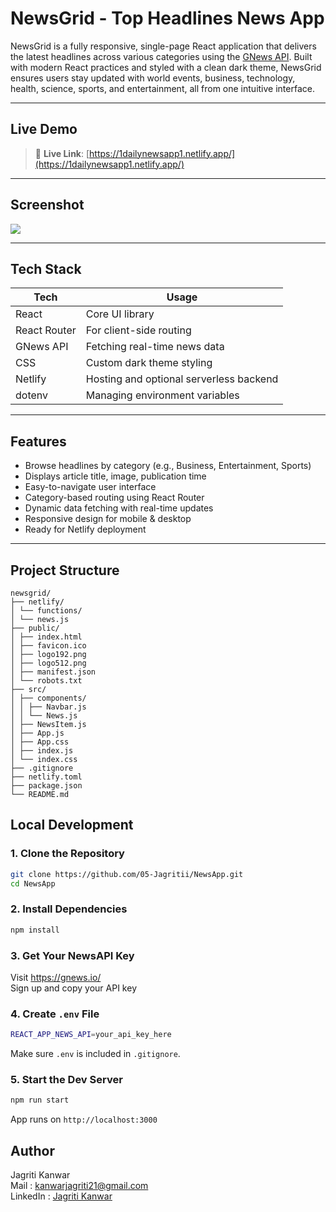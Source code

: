 # NewsGrid - Top Headlines News App

NewsGrid is a fully responsive, single-page React application that delivers the latest headlines across various categories using the [GNews API](https://gnews.io/). Built with modern React practices and styled with a clean dark theme, NewsGrid ensures users stay updated with world events, business, technology, health, science, sports, and entertainment, all from one intuitive interface.

---

##  Live Demo

> 🚀 **Live Link**: [https://1dailynewsapp1.netlify.app/](https://1dailynewsapp1.netlify.app/)  
> 

---

##  Screenshot

![](https://github.com/user-attachments/assets/8fc49b56-962e-4b16-a474-1e74cb9f1353)
  


---

##  Tech Stack

| Tech            | Usage                                    |
|-----------------|------------------------------------------|
| React           | Core UI library                          |
| React Router    | For client-side routing                  |
| GNews API       | Fetching real-time news data             |
| CSS             | Custom dark theme styling                |
| Netlify         | Hosting and optional serverless backend  |
| dotenv          | Managing environment variables           |

---

##  Features

- Browse headlines by category (e.g., Business, Entertainment, Sports)
- Displays article title, image, publication time
- Easy-to-navigate user interface
- Category-based routing using React Router
- Dynamic data fetching with real-time updates
- Responsive design for mobile & desktop
- Ready for Netlify deployment

---

##  Project Structure
```
newsgrid/
├── netlify/
│ └── functions/
│ └── news.js
├── public/
│ ├── index.html 
│ ├── favicon.ico 
│ ├── logo192.png
│ ├── logo512.png
│ ├── manifest.json
│ └── robots.txt
├── src/
│ ├── components/
│ │ ├── Navbar.js 
│ │ └── News.js 
│ ├── NewsItem.js
│ ├── App.js 
│ ├── App.css 
│ ├── index.js 
│ └── index.css 
├── .gitignore
├── netlify.toml 
├── package.json
└── README.md
```
## Local Development
### 1. Clone the Repository

```bash
git clone https://github.com/05-Jagritii/NewsApp.git
cd NewsApp
```
### 2. Install Dependencies
```bash
npm install
```
### 3. Get Your NewsAPI Key
Visit https://gnews.io/
<br/>
Sign up and copy your API key
### 4. Create `.env` File
```bash
REACT_APP_NEWS_API=your_api_key_here
```
Make sure `.env` is included in `.gitignore`.
### 5. Start the Dev Server
```bash
npm run start
```
App runs on `http://localhost:3000`

## Author
Jagriti Kanwar
<br>
Mail : [kanwarjagriti21@gmail.com ](mailto:kanwarjagriti21@gmail.com)
<br>
LinkedIn : [Jagriti Kanwar](https://www.linkedin.com/in/jagriti-kanwar)
